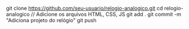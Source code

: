 git clone https://github.com/seu-usuario/relogio-analogico.git
cd relogio-analogico
// Adicione os arquivos HTML, CSS, JS
git add .
git commit -m "Adiciona projeto do relógio"
git push
